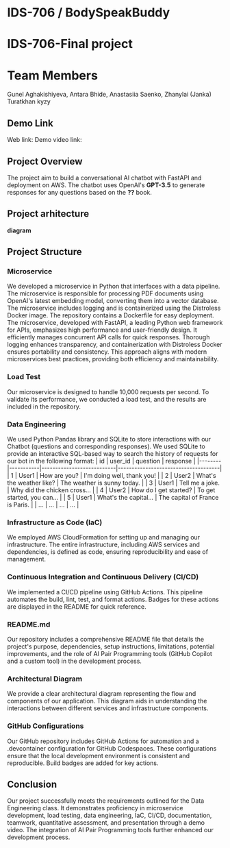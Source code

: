 # IDS-706 / BodySpeakBuddy
# IDS-706-Final project

# Team Members
Gunel Aghakishiyeva, Antara Bhide, Anastasiia Saenko, Zhanylai (Janka) Turatkhan kyzy

## Demo Link
Web link: 
Demo video link: 

## Project Overview
The project aim to build a conversational AI chatbot with FastAPI and deployment on AWS. The chatbot uses OpenAI's **GPT-3.5** to generate responses for any questions based on  the **??** book. 

## Project arhitecture 

**diagram** 


## Project Structure 

### Microservice

We developed a microservice in Python that interfaces with a data pipeline. The microservice is responsible for processing PDF documents using OpenAI's latest embedding model, converting them into a vector database. The microservice includes logging and is containerized using the Distroless Docker image. The repository contains a Dockerfile for easy deployment. The microservice, developed with FastAPI, a leading Python web framework for APIs, emphasizes high performance and user-friendly design. It efficiently manages concurrent API calls for quick responses. Thorough logging enhances transparency, and containerization with Distroless Docker ensures portability and consistency. This approach aligns with modern microservices best practices, providing both efficiency and maintainability.
### Load Test

Our microservice is designed to handle 10,000 requests per second. To validate its performance, we conducted a load test, and the results are included in the repository.

### Data Engineering

We used Python Pandas library and SQLite to store interactions with our Chatbot (questions and corresponding responses). We used SQLite to provide an interactive SQL-based way to search the history of requests for our bot in the following format: 
|   id   |  user_id  |          question          |               response              |
|--------|-----------|---------------------------|-------------------------------------|
|   1    |   User1   |   How are you?             |   I'm doing well, thank you!       |
|   2    |   User2   |   What's the weather like? |   The weather is sunny today.      |
|   3    |   User1   |   Tell me a joke.          |   Why did the chicken cross...    |
|   4    |   User2   |   How do I get started?    |   To get started, you can...      |
|   5    |   User1   |   What's the capital...    |   The capital of France is Paris. |
|   ...  |   ...     |   ...                     |   ...                               |

### Infrastructure as Code (IaC)

We employed AWS CloudFormation for setting up and managing our infrastructure. The entire infrastructure, including AWS services and dependencies, is defined as code, ensuring reproducibility and ease of management.

### Continuous Integration and Continuous Delivery (CI/CD)

We implemented a CI/CD pipeline using GitHub Actions. This pipeline automates the build, lint, test, and format actions. Badges for these actions are displayed in the README for quick reference.

### README.md

Our repository includes a comprehensive README file that details the project's purpose, dependencies, setup instructions, limitations, potential improvements, and the role of AI Pair Programming tools (GitHub Copilot and a custom tool) in the development process.

### Architectural Diagram

We provide a clear architectural diagram representing the flow and components of our application. This diagram aids in understanding the interactions between different services and infrastructure components.

### GitHub Configurations

Our GitHub repository includes GitHub Actions for automation and a .devcontainer configuration for GitHub Codespaces. These configurations ensure that the local development environment is consistent and reproducible. Build badges are added for key actions.




## Conclusion

Our project successfully meets the requirements outlined for the Data Engineering class. It demonstrates proficiency in microservice development, load testing, data engineering, IaC, CI/CD, documentation, teamwork, quantitative assessment, and presentation through a demo video. The integration of AI Pair Programming tools further enhanced our development process.






